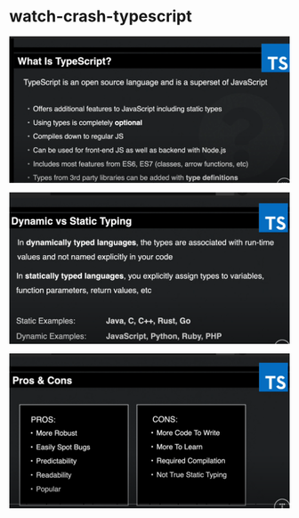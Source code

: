 # watch-crash-typescript

![capture 1](./_img-readme/01-what-is-ts.png)

![capture 2](./_img-readme/02-dynamic-static.png)

![capture 3](./_img-readme/03-pros-cons.png)

